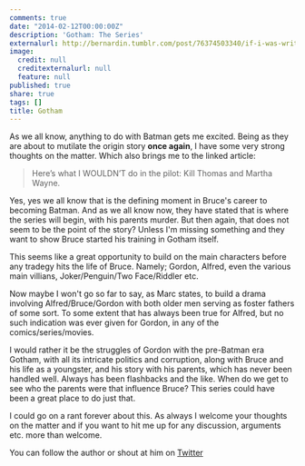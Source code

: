 ```yaml
---
comments: true
date: "2014-02-12T00:00:00Z"
description: 'Gotham: The Series'
externalurl: http://bernardin.tumblr.com/post/76374503340/if-i-was-writing-this-new-gotham-series
image:
  credit: null
  creditexternalurl: null
  feature: null
published: true
share: true
tags: []
title: Gotham
---
```


As we all know, anything to do with Batman gets me excited. Being as they are about to mutilate the origin story **once again**, I have some very strong thoughts on the matter. Which also brings me to the linked article:

> Here’s what I WOULDN’T do in the pilot: Kill Thomas and Martha Wayne. 

Yes, yes we all know that is the defining moment in Bruce's career to becoming Batman. And as we all know now, they have stated that is where the series will begin, with his parents murder. But then again, that does not seem to be the point of the story? Unless I'm missing something and they want to show Bruce started his training in Gotham itself.

This seems like a great opportunity to build on the main characters before any tradegy hits the life of Bruce. Namely; Gordon, Alfred, even the various main villians, Joker/Penguin/Two Face/Riddler etc.

Now maybe I won't go so far to say, as Marc states, to build a drama involving Alfred/Bruce/Gordon with both older men serving as foster fathers of some sort. To some extent that has always been true for Alfred, but no such indication was ever given for Gordon, in any of the comics/series/movies. 

I would rather it be the struggles of Gordon with the pre-Batman era Gotham, with all its intricate politics and corruption, along with Bruce and his life as a youngster, and his story with his parents, which has never been handled well. Always has been flashbacks and the like. When do we get to see who the parents were that influence Bruce? This series could have been a great place to do just that.

I could go on a rant forever about this. As always I welcome your thoughts on the matter and if you want to hit me up for any discussion, arguments etc. more than welcome.

You can follow the author or shout at him on [Twitter](https://twitter.com/abijango)
	